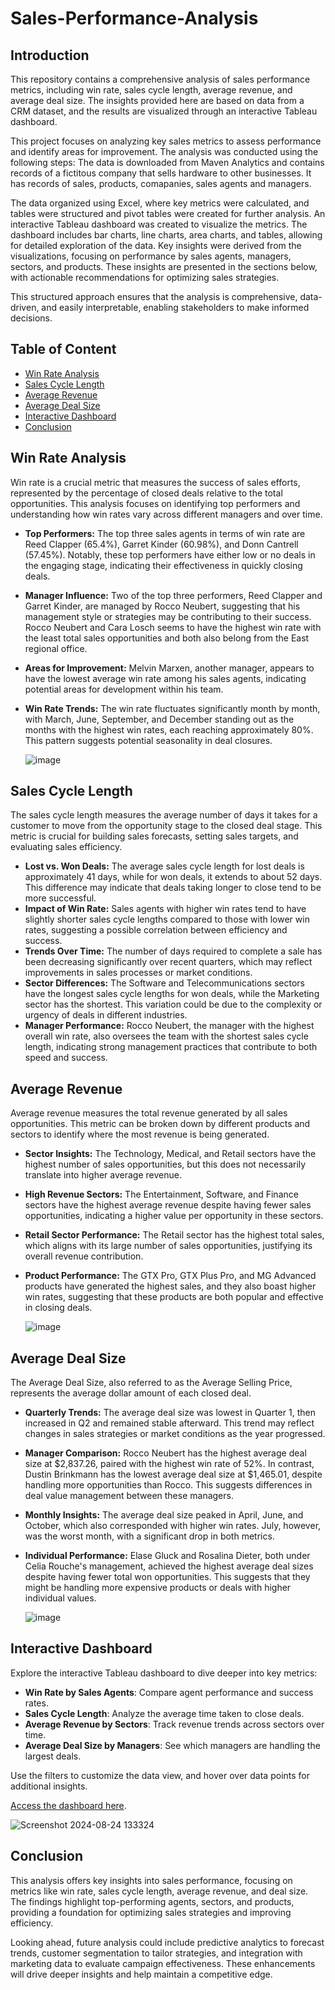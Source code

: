 # Sales-Performance-Analysis

## Introduction
This repository contains a comprehensive analysis of sales performance metrics, including win rate, sales cycle length, average revenue, and average deal size. The insights provided here are based on data from a CRM dataset, and the results are visualized through an interactive Tableau dashboard.

This project focuses on analyzing key sales metrics to assess performance and identify areas for improvement. The analysis was conducted using the following steps:
The data is downloaded from Maven Analytics and contains records of a fictitous company that sells hardware to other businesses. It has records of sales, products, comapanies, sales agents and managers.

The data organized using Excel, where key metrics were calculated, and tables were structured and pivot tables were created for further analysis. An interactive Tableau dashboard was created to visualize the metrics. The dashboard includes bar charts, line charts, area charts, and tables, allowing for detailed exploration of the data. Key insights were derived from the visualizations, focusing on performance by sales agents, managers, sectors, and products. These insights are presented in the sections below, with actionable recommendations for optimizing sales strategies.

This structured approach ensures that the analysis is comprehensive, data-driven, and easily interpretable, enabling stakeholders to make informed decisions.


## Table of Content
- [Win Rate Analysis](#win-rate-analysis)
- [Sales Cycle Length](#sales-cycle-length)
- [Average Revenue](#average-revenue)
- [Average Deal Size](#average-deal-size)
- [Interactive Dashboard](#interactive-dashboard)
- [Conclusion](#conclusion)


## Win Rate Analysis

Win rate is a crucial metric that measures the success of sales efforts, represented by the percentage of closed deals relative to the total opportunities. This analysis focuses on identifying top performers and understanding how win rates vary across different managers and over time.

- **Top Performers:** The top three sales agents in terms of win rate are Reed Clapper (65.4%), Garret Kinder (60.98%), and Donn Cantrell (57.45%). Notably, these top performers have either low or no deals in the engaging stage, indicating their effectiveness in quickly closing deals.
- **Manager Influence:** Two of the top three performers, Reed Clapper and Garret Kinder, are managed by Rocco Neubert, suggesting that his management style or strategies may be contributing to their success. Rocco Neubert and Cara Losch seems to have the highest win rate with the least total sales opportunities and both also belong from the East regional office.
- **Areas for Improvement:** Melvin Marxen, another manager, appears to have the lowest average win rate among his sales agents, indicating potential areas for development within his team.
- **Win Rate Trends:** The win rate fluctuates significantly month by month, with March, June, September, and December standing out as the months with the highest win rates, each reaching approximately 80%. This pattern suggests potential seasonality in deal closures.

  ![image](https://github.com/user-attachments/assets/33d5124c-a5d3-4777-bb45-3fce3a183180)



## Sales Cycle Length

The sales cycle length measures the average number of days it takes for a customer to move from the opportunity stage to the closed deal stage. This metric is crucial for building sales forecasts, setting sales targets, and evaluating sales efficiency.

- **Lost vs. Won Deals:** The average sales cycle length for lost deals is approximately 41 days, while for won deals, it extends to about 52 days. This difference may indicate that deals taking longer to close tend to be more successful.
- **Impact of Win Rate:** Sales agents with higher win rates tend to have slightly shorter sales cycle lengths compared to those with lower win rates, suggesting a possible correlation between efficiency and success.
- **Trends Over Time:** The number of days required to complete a sale has been decreasing significantly over recent quarters, which may reflect improvements in sales processes or market conditions.
- **Sector Differences:** The Software and Telecommunications sectors have the longest sales cycle lengths for won deals, while the Marketing sector has the shortest. This variation could be due to the complexity or urgency of deals in different industries.
- **Manager Performance:** Rocco Neubert, the manager with the highest overall win rate, also oversees the team with the shortest sales cycle length, indicating strong management practices that contribute to both speed and success.


## Average Revenue

Average revenue measures the total revenue generated by all sales opportunities. This metric can be broken down by different products and sectors to identify where the most revenue is being generated.

- **Sector Insights:** The Technology, Medical, and Retail sectors have the highest number of sales opportunities, but this does not necessarily translate into higher average revenue.
- **High Revenue Sectors:** The Entertainment, Software, and Finance sectors have the highest average revenue despite having fewer sales opportunities, indicating a higher value per opportunity in these sectors.
- **Retail Sector Performance:** The Retail sector has the highest total sales, which aligns with its large number of sales opportunities, justifying its overall revenue contribution.
- **Product Performance:** The GTX Pro, GTX Plus Pro, and MG Advanced products have generated the highest sales, and they also boast higher win rates, suggesting that these products are both popular and effective in closing deals.

  ![image](https://github.com/user-attachments/assets/a1c83068-291e-4934-9887-3b501fa8e5c7)


 ## Average Deal Size

The Average Deal Size, also referred to as the Average Selling Price, represents the average dollar amount of each closed deal.

- **Quarterly Trends:** The average deal size was lowest in Quarter 1, then increased in Q2 and remained stable afterward. This trend may reflect changes in sales strategies or market conditions as the year progressed.
- **Manager Comparison:** Rocco Neubert has the highest average deal size at $2,837.26, paired with the highest win rate of 52%. In contrast, Dustin Brinkmann has the lowest average deal size at $1,465.01, despite handling more opportunities than Rocco. This suggests differences in deal value management between these managers.
- **Monthly Insights:** The average deal size peaked in April, June, and October, which also corresponded with higher win rates. July, however, was the worst month, with a significant drop in both metrics.
- **Individual Performance:** Elase Gluck and Rosalina Dieter, both under Celia Rouche's management, achieved the highest average deal sizes despite having fewer total won opportunities. This suggests that they might be handling more expensive products or deals with higher individual values.

  ![image](https://github.com/user-attachments/assets/11b7353d-9c8b-4dd0-a093-72cb1b9466a1)


## Interactive Dashboard

Explore the interactive Tableau dashboard to dive deeper into key metrics:

- **Win Rate by Sales Agents**: Compare agent performance and success rates.
- **Sales Cycle Length**: Analyze the average time taken to close deals.
- **Average Revenue by Sectors**: Track revenue trends across sectors over time.
- **Average Deal Size by Managers**: See which managers are handling the largest deals.

Use the filters to customize the data view, and hover over data points for additional insights.

[Access the dashboard here](https://public.tableau.com/app/profile/maharshi.joshi6633/viz/CRM-Analysis/Dashboard1).

  ![Screenshot 2024-08-24 133324](https://github.com/user-attachments/assets/f9dd2084-1a65-4944-a465-fbc71615ff8c)


## Conclusion 

This analysis offers key insights into sales performance, focusing on metrics like win rate, sales cycle length, average revenue, and deal size. The findings highlight top-performing agents, sectors, and products, providing a foundation for optimizing sales strategies and improving efficiency. 

Looking ahead, future analysis could include predictive analytics to forecast trends, customer segmentation to tailor strategies, and integration with marketing data to evaluate campaign effectiveness. These enhancements will drive deeper insights and help maintain a competitive edge.


  


